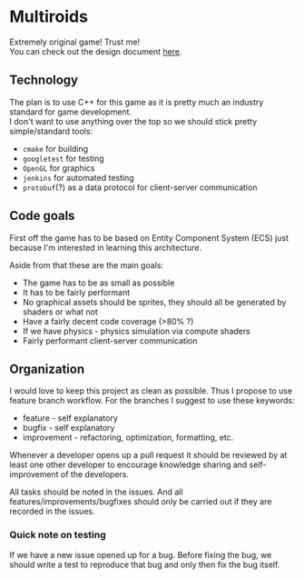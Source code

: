 # Multiroids
Extremely original game! Trust me!<br>
You can check out the design document [here](https://github.com/TomSavas/Multiroids/tree/master/design).
## Technology
The plan is to use C++ for this game as it is pretty much an industry standard for game development.<br>
I don't want to use anything over the top so we should stick pretty simple/standard tools:
+ `cmake` for building
+ `googletest` for testing
+ `OpenGL` for graphics
+ `jenkins` for automated testing 
+ `protobuf`(?) as a data protocol for client-server communication

## Code goals
First off the game has to be based on Entity Component System (ECS) just because I'm interested in learning this
architecture.

Aside from that these are the main goals:
+ The game has to be as small as possible
+ It has to be fairly performant
+ No graphical assets should be sprites, they should all be generated by shaders or what not
+ Have a fairly decent code coverage (>80% ?)
+ If we have physics - physics simulation via compute shaders
+ Fairly performant client-server communication

## Organization
I would love to keep this project as clean as possible. Thus I propose to use feature branch workflow.
For the branches I suggest to use these keywords:
+ feature - self explanatory
+ bugfix - self explanatory
+ improvement - refactoring, optimization, formatting, etc.

Whenever a developer opens up a pull request it should be reviewed by at least one other developer to encourage
knowledge sharing and self-improvement of the developers. 

All tasks should be noted in the issues. And all features/improvements/bugfixes should only be carried out if they
are recorded in the issues.

### Quick note on testing
If we have a new issue opened up for a bug. Before fixing the bug, we should write a test to reproduce that bug and
only then fix the bug itself.

